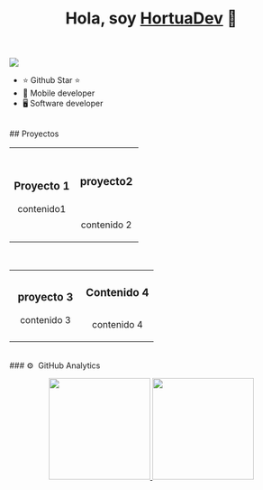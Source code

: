 <div align="center">
<h1 align="center">Hola, soy <a href="#">HortuaDev</a> 👋</h1>
<br>
</div>
<br>
<img src="https://www.canva.com/design/DAGGt9tiETo/SHlReG9pH1Cn1i6zBXR4Sg/edit">

- ⭐ Github Star ⭐ 
- 📲 Mobile developer
- 🖥️ Software developer
  
<br>
## Proyectos
<table>
<tr>
<td width="50%">
<h3 align="center">Proyecto 1</h3>
<div align="center">
<p>
</p>
<p>contenido1</p>
</div>
                                                                                      
</td>
<td width="50%">
               <br>
<h3 align="center">proyecto2</h3>
<div align="center">                                       

<br>

<p>contenido 2</p>
</div>                                                             
</table>                                                                                 
</div>
<br>
<table>
<tr>
<td width="50%">
<h3 align="center">proyecto 3</h3>
<div align="center">
<p>
</p>
<p>contenido 3</p>
</div>
                                                                                      
</td>       
<td width="50%">
<h3 align="center">Contenido 4</h3>
<div align="center">
<a></a>
<p>
<a>
<img>
</a>
<a target="_blank">
<img">
</a>
</p>
<p>contenido 4</p>
</div>
                                                                                      
</td>  
</table>                                                                                 
</div>
<br>
### ⚙️ &nbsp;GitHub Analytics
<p align="center">
<a href="https://github.com/ArisGuimera">
  <img height="180em" src="https://github-readme-stats-eight-theta.vercel.app/api?username=ArisGuimera&show_icons=true&theme=algolia&include_all_commits=true&count_private=true"/>
  <img height="180em" src="https://github-readme-stats-eight-theta.vercel.app/api/top-langs/?username=ArisGuimera&layout=compact&langs_count=8&theme=algolia"/>
</a>
</p>
